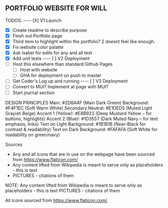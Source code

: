 ## PORTFOLIO WEBSITE FOR WILL

TODOS:
---- [X] V1 Launch
- [X] Create readme to describe purpose
- [X] Flesh out Portfolio page
- [X] Third item to highlight within the portfolio? 2 doesnt feel like enough.
- [X] Fix website color palatte
- [X] Ask Isabel for edits for any and all text
- [X] Add unit tests
---- [ ] V2 Deployment
- [ ] Host this elsewhere than standard Github Pages
    - [ ] Host with website
    - [ ] GHA for deployment on push to master
- [ ] Get Coder's Log up and running
---- [ ] V3 Deployment
- [ ] Convert to MUI? Implement at page with MUI?
- [ ] Start journal section

DESIGN PRINCIPLES
Main: #2D6A4F (Main Dark Green)
Background: #F4F1EC (Soft Warm White)
Secondary Neutral: #E1DED5 (Muted Light Grayish Beige)
Accent 1 (Yellow): #E8B923 (Deep Mustard Yellow – for buttons, highlights)
Accent 2 (Blue): #1D3557 (Dark Muted Navy – for text emphasis, links)
Text on Light Background: #1B1B1B (Near-Black for contrast & readability)
Text on Dark Background: #FAFAFA (Soft White for readability on green/navy)

Sources
- Any and all icons that are in use on the webpage have been sourced from https://www.flaticon.com/
- Any content lifted from Wikipedia is meant to serve only as placeholders - this is text
- PICTURES - citations of them 

NOTE: Any content lifted from Wikipedia is meant to serve only as placeholders - this is text
PICTURES - citations of them 

All Icons sourced from https://www.flaticon.com/
